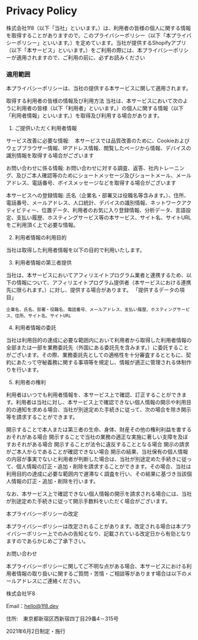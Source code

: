 # Privacy Policy

株式会社1f8（以下「当社」といいます。）は、利用者の皆様の個人に関する情報を取得することがありますので、このプライバシーポリシー（以下「本プライバシーポリシー」といいます。）を定めています。当社が提供するShopifyアプリ（以下「本サービス」といいます。）をご利用の際には、本プライバシーポリシーが適用されますので、ご利用の前に、必ずお読みください

### 適用範囲

本プライバシーポリシーは、当社の提供する本サービスに関して適用されます。

取得する利用者の皆様の情報及び利用方法
当社は、本サービスにおいて次のように利用者の皆様（以下「利用者」といいます。）の個人に関する情報（以下「利用者情報」といいます。）を取得及び利用する場合があります。

1. ご提供いただく利用者情報

  サービス改善に必要な情報:　本サービスでは品質改善のために、Cookieおよびウェブブラウザー情報、IPアドレス情報、閲覧したページから情報、デバイスの識別情報を取得する場合がございます

  お問い合わせに係る情報: お問い合わせに対する調査、返答、社内トレーニング、及びご本人確認等のためにショートメッセージ及びショートメール、メールアドレス、電話番号、ボイスメッセージなどを取得する場合がございます

  本サービスへの登録情報: 氏名（企業名・部署又は役職名等含みます。）、住所、電話番号、メールアドレス、人口統計、デバイスの識別情報、ネットワークアクティビティー、位置データ、利用者のお気に入り登録情報、分析データ、言語設定、支払い履歴、ホスティングサービス等の本サービス、サイト名、サイトURLをご利用頂く上で必要な情報。

2. 利用者情報の利用目的

  当社は取得した利用者情報を以下の目的で利用いたします。

3. 利用者情報の第三者提供

  当社は、本サービスにおいてアフィリエイトプログラム業者と連携するため、以下の情報について、アフィリエイトプログラム提供者（本サービスにおける連携先に限られます。）に対し、提供する場合があります。
  「提供するデータの項目」

    企業名、氏名、部署・役職名、電話番号、メールアドレス、支払い履歴、ホスティングサービス、住所、サイト名、サイトURL

4. 利用者情報の委託

  当社は利用目的の達成に必要な範囲内において利用者から取得した利用者情報の全部または一部を業務委託先（外国にある委託先を含みます。）に委託することがございます。その際、業務委託先としての適格性を十分審査するとともに、契約にあたって守秘義務に関する事項等を規定し、情報が適正に管理される体制作りを行います。

5. 利用者の権利

  利用者はいつでも利用者情報を、本サービス上で確認、訂正することができます。利用者は当社に対し、本サービス上で確認できない個人情報の開示や利用目的の通知を求める場合、当社が別途定めた手続きに従って、次の場合を除き開示等を請求することができます。

  開示することで本人または第三者の生命、身体、財産その他の権利利益を害するおそれがある場合
  開示することで当社の業務の適正な実施に著しい支障を及ぼすおそれがある場合
  開示することが法令に違反することとなる場合
  開示の請求がご本人からであることが確認できない場合
  開示の結果、当社保有の個人情報の内容が事実でないと利用者が判断した場合は、当社が別途定めた手続きに従って、個人情報の訂正・追加・削除を請求することができます。その場合、当社は利用目的の達成に必要な範囲内で遅滞なく調査を行い、その結果に基づき当該個人情報の訂正・追加・削除を行います。


なお、本サービス上で確認できない個人情報の開示を請求される場合には、当社が別途定めた手続きに従って開示手数料をいただく場合がございます。


本プライバシーポリシーの改定

本プライバシーポリシーは改定されることがあります。改定される場合は本プライバシーポリシー上でのみの告知となり、記載されている改定日から有効となりますのであらかじめご了承下さい。

お問い合わせ

本プライバシーポリシーに関してご不明な点がある場合、本サービスにおける利用者情報の取り扱いに関するご質問・苦情・ご相談等があります場合は以下のメールアドレスにご連絡ください。


株式会社1F8

Email：hello@1f8.dev

住所:　東京都新宿区西新宿四丁目29番4－315号

2021年6月2日制定・施行